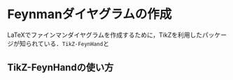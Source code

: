 # Feynmanダイヤグラムの作成


<!-- https://qiita.com/hermite2053/items/2209741ce7709dcc1c21 -->

LaTeXでファインマンダイヤグラムを作成するために，TikZを利用したパッケージが知られている．`TikZ-FeynHand`と





## TikZ-FeynHandの使い方